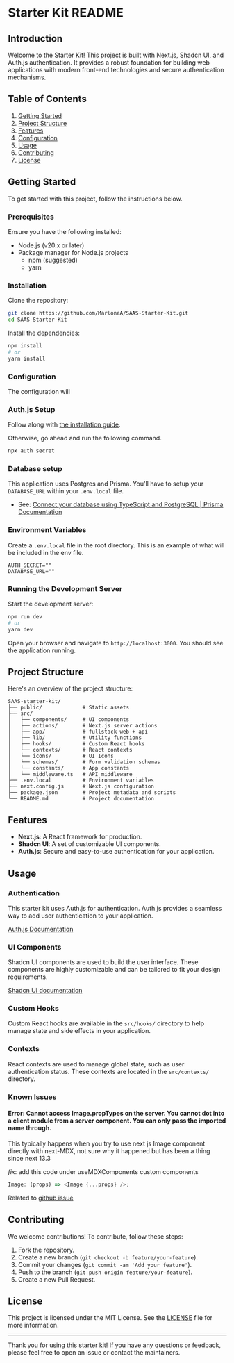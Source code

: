 # Starter Kit README

## Introduction

Welcome to the Starter Kit! This project is built with Next.js, Shadcn UI, and Auth.js authentication. It provides a robust foundation for building web applications with modern front-end technologies and secure authentication mechanisms.

## Table of Contents

1. [Getting Started](#getting-started)
2. [Project Structure](#project-structure)
3. [Features](#features)
4. [Configuration](#configuration)
5. [Usage](#usage)
6. [Contributing](#contributing)
7. [License](#license)

## Getting Started

To get started with this project, follow the instructions below.

### Prerequisites

Ensure you have the following installed:

- Node.js (v20.x or later)
- Package manager for Node.js projects
  - npm (suggested)
  - yarn

### Installation

Clone the repository:

```sh
git clone https://github.com/MarloneA/SAAS-Starter-Kit.git
cd SAAS-Starter-Kit
```

Install the dependencies:

```sh
npm install
# or
yarn install
```

### Configuration

The configuration will

### Auth.js Setup

Follow along with [the installation guide](https://authjs.dev/getting-started/installation).

Otherwise, go ahead and run the following command.

```sh
npx auth secret
```

### Database setup

This application uses Postgres and Prisma. You'll have to setup your `DATABASE_URL` within your `.env.local` file.

- See: [Connect your database using TypeScript and PostgreSQL | Prisma Documentation](https://www.prisma.io/docs/getting-started/setup-prisma/start-from-scratch/relational-databases/connect-your-database-typescript-postgresql)

### Environment Variables

Create a `.env.local` file in the root directory. This is an example of what will be included in the env file.

```text
AUTH_SECRET=""
DATABASE_URL=""
```

### Running the Development Server

Start the development server:

```sh
npm run dev
# or
yarn dev
```

Open your browser and navigate to `http://localhost:3000`. You should see the application running.

## Project Structure

Here's an overview of the project structure:

```text
SAAS-starter-kit/
├── public/             # Static assets
├── src/
│   ├── components/     # UI components
│   ├── actions/        # Next.js server actions
│   ├── app/            # fullstack web + api
│   ├── lib/            # Utility functions
│   ├── hooks/          # Custom React hooks
│   └── contexts/       # React contexts
│   └── icons/          # UI Icons
│   └── schemas/        # Form validation schemas
│   └── constants/      # App constants
│   └── middleware.ts   # API middleware
├── .env.local          # Environment variables
├── next.config.js      # Next.js configuration
├── package.json        # Project metadata and scripts
└── README.md           # Project documentation
```

## Features

- **Next.js**: A React framework for production.
- **Shadcn UI**: A set of customizable UI components.
- **Auth.js**: Secure and easy-to-use authentication for your application.

## Usage

### Authentication

This starter kit uses Auth.js for authentication. Auth.js provides a seamless way to add user authentication to your application.

[Auth.js Documentation](https://authjs.dev/)

### UI Components

Shadcn UI components are used to build the user interface. These components are highly customizable and can be tailored to fit your design requirements.

[Shadcn UI documentation](https://shadcn.dev/docs)

### Custom Hooks

Custom React hooks are available in the `src/hooks/` directory to help manage state and side effects in your application.

### Contexts

React contexts are used to manage global state, such as user authentication status. These contexts are located in the `src/contexts/` directory.

### Known Issues

#### Error: Cannot access Image.propTypes on the server. You cannot dot into a client module from a server component. You can only pass the imported name through.

This typically happens when you try to use next js Image component directly with next-MDX, not sure why it happened but has been a thing since next 13.3

_fix_: add this code under useMDXComponents custom components

```javascript
Image: (props) => <Image {...props} />;
```

Related to [github issue](https://github.com/hashicorp/next-mdx-remote/issues/405)

## Contributing

We welcome contributions! To contribute, follow these steps:

1. Fork the repository.
2. Create a new branch (`git checkout -b feature/your-feature`).
3. Commit your changes (`git commit -am 'Add your feature'`).
4. Push to the branch (`git push origin feature/your-feature`).
5. Create a new Pull Request.

## License

This project is licensed under the MIT License. See the [LICENSE](./LICENSE) file for more information.

---

Thank you for using this starter kit! If you have any questions or feedback, please feel free to open an issue or contact the maintainers.

